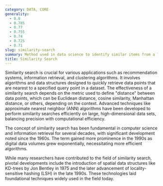 ```yaml
---
category: DATA, CORE
generality:
  - 0.8
  - 0.785
  - 0.77
  - 0.755
  - 0.74
  - 0.725
  - 0.71
slug: similarity-search
summary: Method used in data science to identify similar items from a large dataset based on their proximity to a given query item (also known as proximity search).
title: Similarity Search
---
```


Similarity search is crucial for various applications such as recommendation systems, information retrieval, and clustering algorithms. It involves algorithms and data structures designed to quickly retrieve data points that are nearest to a specified query point in a dataset. The effectiveness of a similarity search depends on the metric used to define "distance" between data points, which can be Euclidean distance, cosine similarity, Manhattan distance, or others, depending on the context. Advanced techniques like approximate nearest neighbor (ANN) algorithms have been developed to perform similarity searches efficiently on large, high-dimensional data sets, balancing precision with computational efficiency.

The concept of similarity search has been fundamental in computer science and information retrieval for several decades, with significant development noted since the 1960s. The term gained more prominence in the 1990s as digital data volumes grew exponentially, necessitating more efficient algorithms.

While many researchers have contributed to the field of similarity search, pivotal developments include the introduction of spatial data structures like KD-trees by Jon Bentley in 1975 and the later advancement of locality-sensitive hashing (LSH) in the late 1990s. These technologies laid foundational techniques widely used in the field today.
